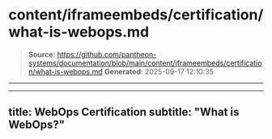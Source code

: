 # content/iframeembeds/certification/what-is-webops.md

> **Source**: https://github.com/pantheon-systems/documentation/blob/main/content/iframeembeds/certification/what-is-webops.md
> **Generated**: 2025-09-17 12:10:35

---

---
title: WebOps Certification
subtitle: "What is WebOps?"
---

<Partial file="certification-guide/what-is-webops.md" />
